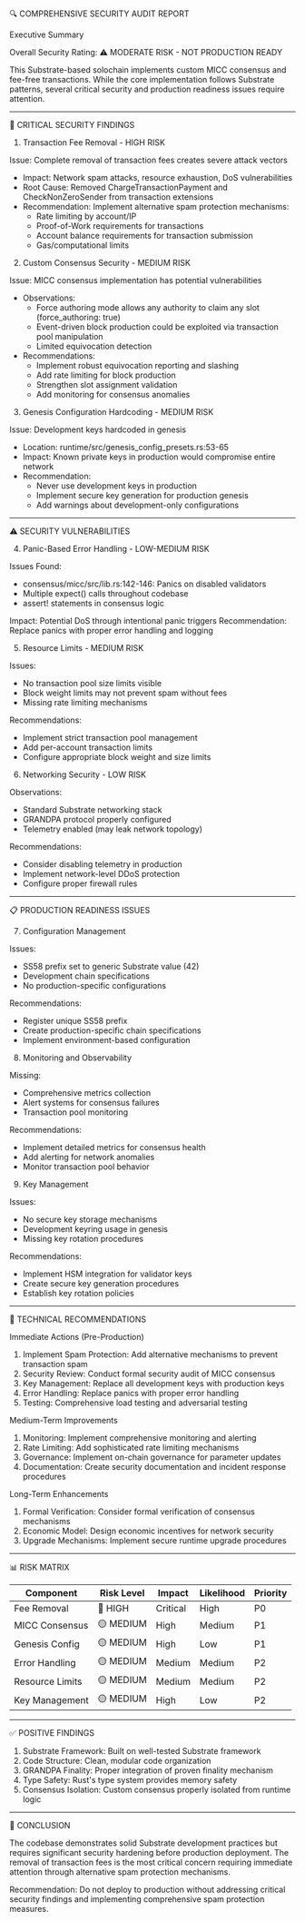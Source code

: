 🔍 COMPREHENSIVE SECURITY AUDIT REPORT

  Executive Summary

  Overall Security Rating: ⚠️ MODERATE RISK - NOT PRODUCTION READY

  This Substrate-based solochain implements custom MICC consensus and fee-free transactions. While the core
  implementation follows Substrate patterns, several critical security and production readiness issues require
  attention.

  ---
  🚨 CRITICAL SECURITY FINDINGS

  1. Transaction Fee Removal - HIGH RISK

  Issue: Complete removal of transaction fees creates severe attack vectors
  - Impact: Network spam attacks, resource exhaustion, DoS vulnerabilities
  - Root Cause: Removed ChargeTransactionPayment and CheckNonZeroSender from transaction extensions
  - Recommendation: Implement alternative spam protection mechanisms:
    - Rate limiting by account/IP
    - Proof-of-Work requirements for transactions
    - Account balance requirements for transaction submission
    - Gas/computational limits

  2. Custom Consensus Security - MEDIUM RISK

  Issue: MICC consensus implementation has potential vulnerabilities
  - Observations:
    - Force authoring mode allows any authority to claim any slot (force_authoring: true)
    - Event-driven block production could be exploited via transaction pool manipulation
    - Limited equivocation detection
  - Recommendations:
    - Implement robust equivocation reporting and slashing
    - Add rate limiting for block production
    - Strengthen slot assignment validation
    - Add monitoring for consensus anomalies

  3. Genesis Configuration Hardcoding - MEDIUM RISK

  Issue: Development keys hardcoded in genesis
  - Location: runtime/src/genesis_config_presets.rs:53-65
  - Impact: Known private keys in production would compromise entire network
  - Recommendation:
    - Never use development keys in production
    - Implement secure key generation for production genesis
    - Add warnings about development-only configurations

  ---
  ⚠️ SECURITY VULNERABILITIES

  4. Panic-Based Error Handling - LOW-MEDIUM RISK

  Issues Found:
  - consensus/micc/src/lib.rs:142-146: Panics on disabled validators
  - Multiple expect() calls throughout codebase
  - assert! statements in consensus logic

  Impact: Potential DoS through intentional panic triggers
  Recommendation: Replace panics with proper error handling and logging

  5. Resource Limits - MEDIUM RISK

  Issues:
  - No transaction pool size limits visible
  - Block weight limits may not prevent spam without fees
  - Missing rate limiting mechanisms

  Recommendations:
  - Implement strict transaction pool management
  - Add per-account transaction limits
  - Configure appropriate block weight and size limits

  6. Networking Security - LOW RISK

  Observations:
  - Standard Substrate networking stack
  - GRANDPA protocol properly configured
  - Telemetry enabled (may leak network topology)

  Recommendations:
  - Consider disabling telemetry in production
  - Implement network-level DDoS protection
  - Configure proper firewall rules

  ---
  📋 PRODUCTION READINESS ISSUES

  7. Configuration Management

  Issues:
  - SS58 prefix set to generic Substrate value (42)
  - Development chain specifications
  - No production-specific configurations

  Recommendations:
  - Register unique SS58 prefix
  - Create production-specific chain specifications
  - Implement environment-based configuration

  8. Monitoring and Observability

  Missing:
  - Comprehensive metrics collection
  - Alert systems for consensus failures
  - Transaction pool monitoring

  Recommendations:
  - Implement detailed metrics for consensus health
  - Add alerting for network anomalies
  - Monitor transaction pool behavior

  9. Key Management

  Issues:
  - No secure key storage mechanisms
  - Development keyring usage in genesis
  - Missing key rotation procedures

  Recommendations:
  - Implement HSM integration for validator keys
  - Create secure key generation procedures
  - Establish key rotation policies

  ---
  🔧 TECHNICAL RECOMMENDATIONS

  Immediate Actions (Pre-Production)

  1. Implement Spam Protection: Add alternative mechanisms to prevent transaction spam
  2. Security Review: Conduct formal security audit of MICC consensus
  3. Key Management: Replace all development keys with production keys
  4. Error Handling: Replace panics with proper error handling
  5. Testing: Comprehensive load testing and adversarial testing

  Medium-Term Improvements

  1. Monitoring: Implement comprehensive monitoring and alerting
  2. Rate Limiting: Add sophisticated rate limiting mechanisms
  3. Governance: Implement on-chain governance for parameter updates
  4. Documentation: Create security documentation and incident response procedures

  Long-Term Enhancements

  1. Formal Verification: Consider formal verification of consensus mechanisms
  2. Economic Model: Design economic incentives for network security
  3. Upgrade Mechanisms: Implement secure runtime upgrade procedures

  ---
  📊 RISK MATRIX

  | Component       | Risk Level | Impact   | Likelihood | Priority |
  |-----------------|------------|----------|------------|----------|
  | Fee Removal     | 🔴 HIGH    | Critical | High       | P0       |
  | MICC Consensus  | 🟡 MEDIUM  | High     | Medium     | P1       |
  | Genesis Config  | 🟡 MEDIUM  | High     | Low        | P1       |
  | Error Handling  | 🟡 MEDIUM  | Medium   | Medium     | P2       |
  | Resource Limits | 🟡 MEDIUM  | Medium   | Medium     | P2       |
  | Key Management  | 🟡 MEDIUM  | High     | Low        | P2       |

  ---
  ✅ POSITIVE FINDINGS

  1. Substrate Framework: Built on well-tested Substrate framework
  2. Code Structure: Clean, modular code organization
  3. GRANDPA Finality: Proper integration of proven finality mechanism
  4. Type Safety: Rust's type system provides memory safety
  5. Consensus Isolation: Custom consensus properly isolated from runtime logic

  ---
  🎯 CONCLUSION

  The codebase demonstrates solid Substrate development practices but requires significant security hardening before
  production deployment. The removal of transaction fees is the most critical concern requiring immediate attention
  through alternative spam protection mechanisms.

  Recommendation: Do not deploy to production without addressing critical security findings and implementing
  comprehensive spam protection measures.